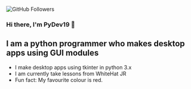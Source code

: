 ![GitHub Followers](https://img.shields.io/github/followers/PyDev19?style=social)

### Hi there, I'm PyDev19 👋

## I am a python programmer who makes desktop apps using GUI modules
- I make desktop apps using tkinter in python 3.x
- I am currently take lessons from WhiteHat JR
- Fun fact: My favourite colour is red. 
